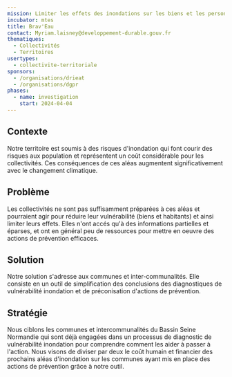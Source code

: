 ```yaml
---
mission: Limiter les effets des inondations sur les biens et les personnes sur les communes et intercommunalités
incubator: mtes
title: Brav'Eau
contact: Myriam.laisney@developpement-durable.gouv.fr
thematiques:
  - Collectivités
  - Territoires
usertypes:
  - collectivite-territoriale
sponsors:
  - /organisations/drieat
  - /organisations/dgpr
phases:
  - name: investigation
    start: 2024-04-04
---
```

## Contexte

Notre territoire est soumis à des risques d'inondation qui font courir des risques aux population et représentent un coût considérable pour les collectivités. Ces conséquences de ces aléas augmentent significativement avec le changement climatique. 

## Problème

Les collectivités ne sont pas suffisamment préparées à ces aléas et pourraient agir pour réduire leur vulnérabilité (biens et habitants) et ainsi limiter leurs effets. Elles n'ont accés qu'à des informations partielles et éparses, et ont en général peu de ressources pour mettre en oeuvre des actions de prévention efficaces.

## Solution

Notre solution s'adresse aux communes et inter-communalités. Elle consiste en un outil de simplification des conclusions des diagnostiques de vulnérabilité inondation et de préconisation d'actions de prévention.

## Stratégie

Nous ciblons les communes et intercommunalités du Bassin Seine Normandie qui sont déjà engagées dans un processus de diagnostic de vulnérabilité inondation pour comprendre comment les aider à passer à l'action.
Nous visons de diviser par deux le coût humain et financier des prochains aléas d'inondation sur les communes ayant mis en place des actions de prévention grâce à notre outil.
